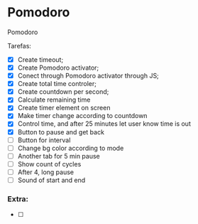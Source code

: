 # Pomodoro
Pomodoro


Tarefas:
- [x] Create timeout;
- [x] Create Pomodoro activator;
- [X] Conect through Pomodoro activator through JS;
- [x] Create total time controler;
- [x] Create countdown per second;
- [x] Calculate remaining time
- [x] Create timer element on screen
- [X] Make timer change according to countdown
- [X] Control time, and after 25 minutes let user know time is out
- [X] Button to pause and get back
- [ ] Button for interval
- [ ] Change bg color according to mode
- [ ] Another tab for 5 min pause
- [ ] Show count of cycles
- [ ] After 4, long pause
- [ ] Sound of start and end

### Extra:

- [ ]